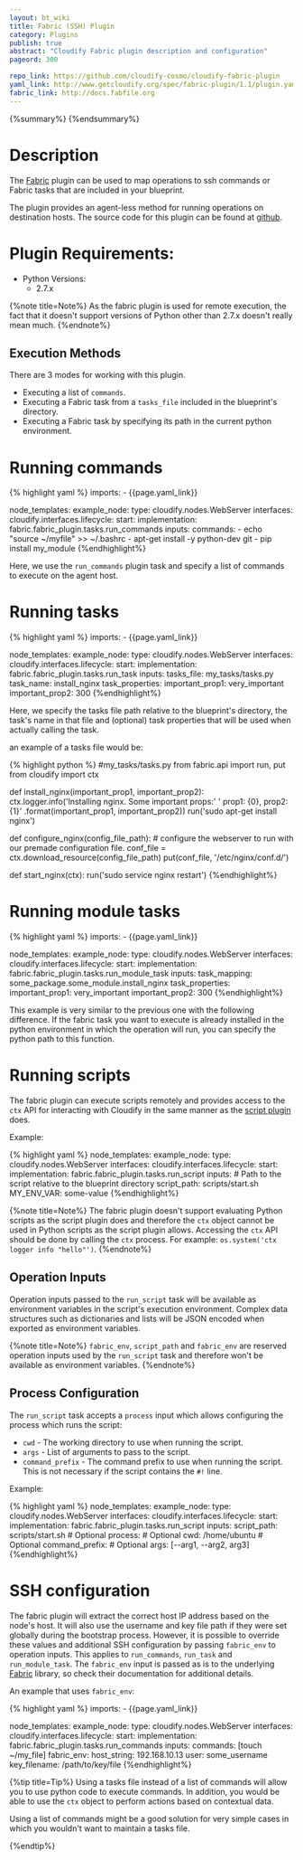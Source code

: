 ```yaml
---
layout: bt_wiki
title: Fabric (SSH) Plugin
category: Plugins
publish: true
abstract: "Cloudify Fabric plugin description and configuration"
pageord: 300

repo_link: https://github.com/cloudify-cosmo/cloudify-fabric-plugin
yaml_link: http://www.getcloudify.org/spec/fabric-plugin/1.1/plugin.yaml
fabric_link: http://docs.fabfile.org
---
```

{%summary%}
{%endsummary%}


# Description

The [Fabric]({{page.fabric_link}}) plugin can be used to map operations to ssh commands or Fabric tasks that are included in your blueprint.

The plugin provides an agent-less method for running operations on destination hosts. The source code for this plugin can be found at [github]({{page.repo_link}}).


# Plugin Requirements:

* Python Versions:
  * 2.7.x


{%note title=Note%}
As the fabric plugin is used for remote execution, the fact that it doesn't support versions of Python other than 2.7.x doesn't really mean much.
{%endnote%}


## Execution Methods

There are 3 modes for working with this plugin.

* Executing a list of `commands`.
* Executing a Fabric task from a `tasks_file` included in the blueprint's directory.
* Executing a Fabric task by specifying its path in the current python environment.

# Running commands

{% highlight yaml %}
imports:
    - {{page.yaml_link}}

node_templates:
  example_node:
    type: cloudify.nodes.WebServer
    interfaces:
      cloudify.interfaces.lifecycle:
          start:
            implementation: fabric.fabric_plugin.tasks.run_commands
            inputs:
              commands:
                - echo "source ~/myfile" >> ~/.bashrc
                - apt-get install -y python-dev git
                - pip install my_module
{%endhighlight%}

Here, we use the `run_commands` plugin task and specify a list of commands to execute on the agent host.


# Running tasks

{% highlight yaml %}
imports:
    - {{page.yaml_link}}

node_templates:
  example_node:
    type: cloudify.nodes.WebServer
    interfaces:
      cloudify.interfaces.lifecycle:
        start:
          implementation: fabric.fabric_plugin.tasks.run_task
          inputs:
            tasks_file: my_tasks/tasks.py
            task_name: install_nginx
            task_properties:
              important_prop1: very_important
              important_prop2: 300
{%endhighlight%}

Here, we specify the tasks file path relative to the blueprint's directory, the task's name in that file and (optional) task properties
that will be used when actually calling the task.

an example of a tasks file would be:

{% highlight python %}
#my_tasks/tasks.py
from fabric.api import run, put
from cloudify import ctx

def install_nginx(important_prop1, important_prop2):
    ctx.logger.info('Installing nginx. Some important props:'
                    ' prop1: {0}, prop2: {1}'
                    .format(important_prop1, important_prop2))
    run('sudo apt-get install nginx')


def configure_nginx(config_file_path):
    # configure the webserver to run with our premade configuration file.
    conf_file = ctx.download_resource(config_file_path)
    put(conf_file, '/etc/nginx/conf.d/')


def start_nginx(ctx):
    run('sudo service nginx restart')
{%endhighlight%}

# Running module tasks

{% highlight yaml %}
imports:
    - {{page.yaml_link}}

node_templates:
  example_node:
    type: cloudify.nodes.WebServer
    interfaces:
      cloudify.interfaces.lifecycle:
        start:
          implementation: fabric.fabric_plugin.tasks.run_module_task
          inputs:
            task_mapping: some_package.some_module.install_nginx
            task_properties:
              important_prop1: very_important
              important_prop2: 300
{%endhighlight%}

This example is very similar to the previous one with the following difference. If the fabric task you want to execute is already installed in the python environment in which the operation will run, you can 
specify the python path to this function.


# Running scripts

The fabric plugin can execute scripts remotely and provides access to the `ctx` API for interacting with Cloudify in the same manner as the [script plugin](plugin-script.html) does.

Example:

{% highlight yaml %}
node_templates:
  example_node:
    type: cloudify.nodes.WebServer
    interfaces:
      cloudify.interfaces.lifecycle:
        start:
          implementation: fabric.fabric_plugin.tasks.run_script
          inputs:
            # Path to the script relative to the blueprint directory
            script_path: scripts/start.sh
            MY_ENV_VAR: some-value
{%endhighlight%}

{%note title=Note%}
The fabric plugin doesn't support evaluating Python scripts as the script plugin does and therefore the `ctx` object cannot be used in Python scripts as the script plugin allows.
Accessing the `ctx` API should be done by calling the `ctx` process. For example: ```os.system('ctx logger info "hello"')```.
{%endnote%}


## Operation Inputs

Operation inputs passed to the `run_script` task will be available as environment variables in the script's execution environment.
Complex data structures such as dictionaries and lists will be JSON encoded when exported as environment variables.

{%note title=Note%}
`fabric_env`, `script_path` and `fabric_env` are reserved operation inputs used by the `run_script` task and therefore won't be available as environment variables.
{%endnote%}


## Process Configuration

The `run_script` task accepts a `process` input which allows configuring the process which runs the script:

* `cwd` - The working directory to use when running the script.
* `args` - List of arguments to pass to the script.
* `command_prefix` - The command prefix to use when running the script. This is not necessary if the script contains the `#!` line.

Example:

{% highlight yaml %}
node_templates:
  example_node:
    type: cloudify.nodes.WebServer
    interfaces:
      cloudify.interfaces.lifecycle:
        start:
          implementation: fabric.fabric_plugin.tasks.run_script
          inputs:
            script_path: scripts/start.sh
            # Optional
            process:
              # Optional
              cwd: /home/ubuntu
              # Optional
              command_prefix: 
              # Optional
              args: [--arg1, --arg2, arg3]                
{%endhighlight%}


# SSH configuration
The fabric plugin will extract the correct host IP address based on the node's host. It will also use the username and key file path if they were set globally during the bootstrap process. However, it is possible to override these values and additional SSH configuration by passing `fabric_env` to operation inputs. This applies to `run_commands`, `run_task` and `run_module_task`. The `fabric_env` input is passed as is to the underlying [Fabric]({{page.fabric_link}}/en/latest/usage/env.html) library, so check their documentation for additional details.


An example that uses `fabric_env`:

{% highlight yaml %}
imports:
    - {{page.yaml_link}}

node_templates:
  example_node:
    type: cloudify.nodes.WebServer
    interfaces:
      cloudify.interfaces.lifecycle:
        start:
          implementation: fabric.fabric_plugin.tasks.run_commands
          inputs:
            commands: [touch ~/my_file]
            fabric_env:
              host_string: 192.168.10.13
              user: some_username
              key_filename: /path/to/key/file
{%endhighlight%}

{%tip title=Tip%}
Using a tasks file instead of a list of commands will allow you to use python code to execute commands. In addition, you would be able to use the `ctx` object to perform actions based on contextual data.

Using a list of commands might be a good solution for very simple cases in which you wouldn't want to maintain a tasks file.

{%endtip%}
